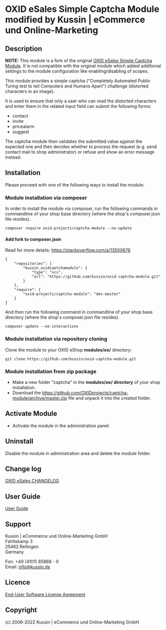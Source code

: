 # OXID eSales Simple Captcha Module modified by Kussin | eCommerce und Online-Marketing

## Description

**NOTE:** This module is a fork of the original [OXID eSales Simple Captcha Module](https://github.com/OXIDprojects/captcha-module). It is not compatible with the 
original module which added additional settings to the module configuration like enabling/disabling of scopes.

This module provides a simple captcha ("Completely Automated Public Turing test to tell Computers and Humans Apart")
challenge (distorted characters in an image).

It is used to ensure that only a user who can read the distorted characters and enter them in the related input field
can submit the following forms:
 - contact
 - invite
 - pricealarm
 - suggest

The captcha module then validates the submitted value against the expected one and then decides whether to process the
request (e.g. send contact mail to shop administrator) or refuse and show an error message instead.

## Installation

Please proceed with one of the following ways to install the module:

### Module installation via composer

In order to install the module via composer, run the following commands in commandline of your shop base directory 
(where the shop's composer.json file resides).

```
composer require oxid-projects/captcha-module --no-update
```

#### Add fork to composer.json

Read for more details: https://stackoverflow.com/a/13500676

```
{
    "repositories": [
        "kussin_oxidcaotchamodule": {
            "type": "vcs",
            "url": "https://github.com/kussin/oxid-captcha-module.git"
        }
    ],
    "require": {
        "oxid-projects/captcha-module": "dev-master"
    }
}
```

And then run the following command in commandline of your shop base directory (where the shop's composer.json file resides).

```
composer update --no-interactions
```

### Module installation via repository cloning

Clone the module to your OXID eShop **modules/oe/** directory:
```
git clone https://github.com/kussin/oxid-captcha-module.git
```

### Module installation from zip package

* Make a new folder "captcha" in the **modules/oe/ directory** of your shop installation. 
* Download the https://github.com/OXIDprojects/captcha-module/archive/master.zip file and unpack it into the created folder.

## Activate Module

- Activate the module in the administration panel.

## Uninstall

Disable the module in administration area and delete the module folder.

## Change log

[OXID eSales CHANGELOG](CHANGELOG.md)

## User Guide

[User Guide](USER_GUIDE.md)

## Support

Kussin | eCommerce und Online-Marketing GmbH<br>
Fahltskamp 3<br>
25462 Rellingen<br>
Germany

Fon: +49 (4101) 85868 - 0<br>
Email: info@kussin.de

## Licence

[End-User Software License Agreement](LICENSE)

## Copyright

(c) 2006-2022 Kussin | eCommerce und Online-Marketing GmbH
